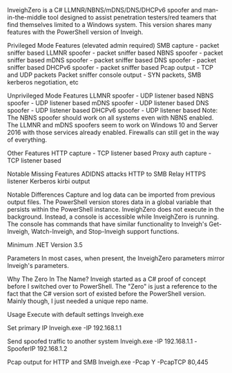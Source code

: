 InveighZero is a C# LLMNR/NBNS/mDNS/DNS/DHCPv6 spoofer and man-in-the-middle tool designed to assist penetration testers/red teamers that find themselves limited to a Windows system. This version shares many features with the PowerShell version of Inveigh.




Privileged Mode Features (elevated admin required)
SMB capture - packet sniffer based
LLMNR spoofer - packet sniffer based
NBNS spoofer - packet sniffer based
mDNS spoofer - packet sniffer based
DNS spoofer - packet sniffer based
DHCPv6 spoofer - packet sniffer based
Pcap output - TCP and UDP packets
Packet sniffer console output - SYN packets, SMB kerberos negotiation, etc

Unprivileged Mode Features
LLMNR spoofer - UDP listener based
NBNS spoofer - UDP listener based
mDNS spoofer - UDP listener based
DNS spoofer - UDP listener based
DHCPv6 spoofer - UDP listener based
Note: The NBNS spoofer should work on all systems even with NBNS enabled. The LLMNR and mDNS spoofers seem to work on Windows 10 and Server 2016 with those services already enabled. Firewalls can still get in the way of everything.

Other Features
HTTP capture - TCP listener based
Proxy auth capture - TCP listener based

Notable Missing Features
ADIDNS attacks
HTTP to SMB Relay
HTTPS listener
Kerberos kirbi output

Notable Differences
Capture and log data can be imported from previous output files. The PowerShell version stores data in a global variable that persists within the PowerShell instance.
InveighZero does not execute in the background. Instead, a console is accessible while InveighZero is running. The console has commands that have similar functionality to Inveigh's Get-Inveigh, Watch-Inveigh, and Stop-Inveigh support functions.

Minimum .NET Version
3.5


Parameters
In most cases, when present, the InveighZero parameters mirror Inveigh's parameters.


Why The Zero In The Name?
Inveigh started as a C# proof of concept before I switched over to PowerShell. The "Zero" is just a reference to the fact that the C# version sort of existed before the PowerShell version. Mainly though, I just needed a unique repo name.


Usage
Execute with default settings
Inveigh.exe

Set primary IP
Inveigh.exe -IP 192.168.1.1

Send spoofed traffic to another system
Inveigh.exe -IP 192.168.1.1 -SpooferIP 192.168.1.2

Pcap output for HTTP and SMB
Inveigh.exe -Pcap Y -PcapTCP 80,445




